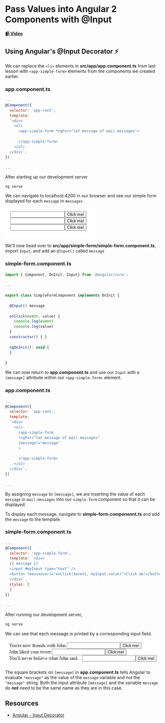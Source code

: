 # Pass Values into Angular 2 Components with @Input

**[📹 Video](https://egghead.io/lessons/angular-pass-values-into-angular-2-components-with-@input)**

## Using Angular's @Input Decorator ⚡

We can replace the `<li>` elements in **src/app/app.component.ts** from last lesson with `<app-simple-form>` elements from the components we created earlier.

### app.component.ts
```js
...
@Component({
  selector: 'app-root',
  template: 
  `<div>
    <ul>
      <app-simple-form *ngFor="let message of mail.messages">

      </app-simple-form>
    </ul>
  </div>`,
})

...
```
After starting up our development server
```
ng serve
```
We can navigate to localhost:4200 in our browser and see our simple form displayed for each `message` in `messages`

![Simple Form Loop](./images/9.png)

We'll now head over to **src/app/simple-form/simple-form.component.ts**, import `Input`, and add an `@Input()` called `message`

### simple-form.component.ts
```js
import { Component, OnInit, Input} from '@angular/core';

...

export class SimpleFormComponent implements OnInit {

  @Input() message

  onClick(event, value) {
    console.log(event)
    console.log(value)
  }
  constructor() { }

  ngOnInit(): void {
  }

}

```

We can now return to **app.component.ts** and use our `Input` with a `[message]` attribute within our `<app-simple-form>` element.

### app.component.ts
```js
...
@Component({
  selector: 'app-root',
  template: 
  `<div>
    <ul>
      <app-simple-form 
      *ngFor="let message of mail.messages"
      [message]="message"
      >

      </app-simple-form>
    </ul>
  </div>`,
})

...
```

By assigning `message` to `[message]`, we are inserting the value of each `message` in `mail.messages` into our `simple-form` component so that it can be displayed.

To display each message, navigate to **simple-form.componennt.ts** and add the `message` to the template.

### simple-form.component.ts
```js
...
@Component({
  selector: 'app-simple-form',
  template: `<div>
  {{ message }}
  <input #myInput type="text" />
  <button (mouseover)="onClick($event, myInput.value)">Click me!</button>
  </div>`,
  styles: [
  ]
})

...
```
After running our development server,
```bash
ng serve
```
We can see that each message is printed by a corresponding input field.

![Message Display](./images/10.png)

The square brackets on `[message]` in **app.component.ts** tells Angular to evaluate `"message"` as the value of the `message` variable and not the `"message"` string. Both the input attribute `[message]` and the variable `message` do **not** need to be the same name as they are in this case.

## Resources
- [Angular - Input Decorator](https://angular.io/api/core/Input)
